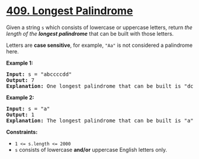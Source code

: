 # [409. Longest Palindrome](https://leetcode.com/problems/longest-palindrome/)

Given a string `s` which consists of lowercase or uppercase letters, return *the length of the **longest palindrome*** that can be built with those letters.

Letters are **case sensitive**, for example, `"Aa"` is not considered a palindrome here.


**Example 1:**

<pre>
<b>Input:</b> s = "abccccdd"
<b>Output:</b> 7
<b>Explanation:</b> One longest palindrome that can be built is "dccaccd", whose length is 7.
</pre>


**Example 2:**

<pre>
<b>Input:</b> s = "a"
<b>Output:</b> 1
<b>Explanation:</b> The longest palindrome that can be built is "a", whose length is 1.
</pre>
 

**Constraints:**

- `1 <= s.length <= 2000`
- `s` consists of lowercase **and/or** uppercase English letters only.
